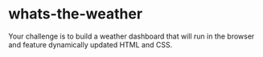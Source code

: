 # whats-the-weather

Your challenge is to build a weather dashboard that will run in the browser and feature dynamically updated HTML and CSS.
